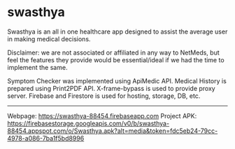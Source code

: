 # swasthya

Swasthya is an all in one healthcare app designed to assist the average user in making medical decisions. 

Disclaimer: we are not associated or affiliated in any way to NetMeds, but feel the features they provide would be essential/ideal if we had the time to implement the same.

Symptom Checker was implemented using ApiMedic API.
Medical History is prepared using Print2PDF API.
X-frame-bypass is used to provide proxy server.
Firebase and Firestore is used for hosting, storage, DB, etc.

------------------------------
Webpage: https://swasthya-88454.firebaseapp.com
Project APK: https://firebasestorage.googleapis.com/v0/b/swasthya-88454.appspot.com/o/Swasthya.apk?alt=media&token=fdc5eb24-79cc-4978-a086-7ba1f5bd8996
